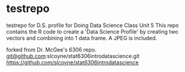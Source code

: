 # testrepo
testrepo for D.S. profile
for Doing Data Science Class Unit 5
This repo contains the R code to create a 'Data Science Profile' by creating two vectors and combining into 1 data frame.
A JPEG is included.

forked from Dr. McGee's 6306 repo.
git@github.com:slcoyne/stat6306introdatascience.git
https://github.com/slcoyne/stat6306introdatascience


